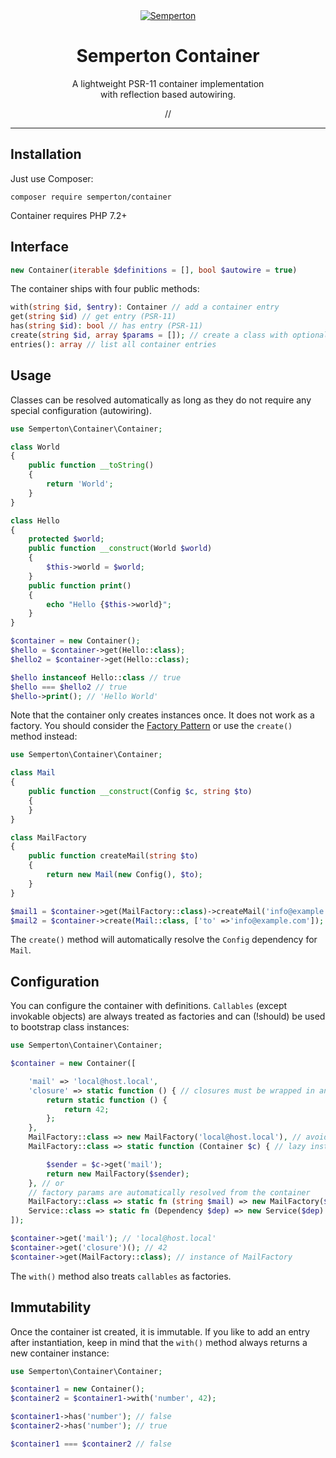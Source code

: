 <div align="center">
<a href="https://github.com/semperton">
<img src="https://avatars0.githubusercontent.com/u/76976189?s=140" alt="Semperton">
</a>
<h1>Semperton Container</h1>
<p>A lightweight PSR-11 container implementation<br>with reflection based autowiring.</p>
//
</div>
<hr>

## Installation

Just use Composer:

```
composer require semperton/container
```
Container requires PHP 7.2+

## Interface

```php
new Container(iterable $definitions = [], bool $autowire = true)
```

The container ships with four public methods:

```php
with(string $id, $entry): Container // add a container entry
get(string $id) // get entry (PSR-11)
has(string $id): bool // has entry (PSR-11)
create(string $id, array $params = []); // create a class with optional constructor substitution args
entries(): array // list all container entries
```

## Usage

Classes can be resolved automatically as long as they do not require any special configuration (autowiring).

```php
use Semperton\Container\Container;

class World
{
	public function __toString()
	{
		return 'World';
	}
}

class Hello
{
	protected $world;
	public function __construct(World $world)
	{
		$this->world = $world;
	}
	public function print()
	{
		echo "Hello {$this->world}";
	}
}

$container = new Container();
$hello = $container->get(Hello::class);
$hello2 = $container->get(Hello::class);

$hello instanceof Hello::class // true
$hello === $hello2 // true
$hello->print(); // 'Hello World'
```

Note that the container only creates instances once. It does not work as a factory.
You should consider the [Factory Pattern](https://designpatternsphp.readthedocs.io/en/latest/Creational/SimpleFactory/README.html) or use the ```create()``` method instead:

```php
use Semperton\Container\Container;

class Mail
{
	public function __construct(Config $c, string $to)
	{
	}
}

class MailFactory
{
	public function createMail(string $to)
	{
		return new Mail(new Config(), $to);
	}
}

$mail1 = $container->get(MailFactory::class)->createMail('info@example.com');
$mail2 = $container->create(Mail::class, ['to' =>'info@example.com']);

```
The ```create()``` method will automatically resolve the ```Config``` dependency for ```Mail```.

## Configuration

You can configure the container with definitions. ```Callables``` (except invokable objects) are always treated as factories and can (!should) be used to bootstrap class instances:

```php
use Semperton\Container\Container;

$container = new Container([

	'mail' => 'local@host.local',
	'closure' => static function () { // closures must be wrapped in another closure
		return static function () {
			return 42;
		};
	},
	MailFactory::class => new MailFactory('local@host.local'), // avoid this, instead do
	MailFactory::class => static function (Container $c) { // lazy instantiation with a factory

		$sender = $c->get('mail');
		return new MailFactory($sender);
	}, // or
	// factory params are automatically resolved from the container
	MailFactory::class => static fn (string $mail) => new MailFactory($mail),
	Service::class => static fn (Dependency $dep) => new Service($dep)
]);

$container->get('mail'); // 'local@host.local'
$container->get('closure')(); // 42
$container->get(MailFactory::class); // instance of MailFactory
```

The ```with()``` method also treats ```callables``` as factories.

## Immutability

Once the container ist created, it is immutable. If you like to add an entry after instantiation, keep in mind that the ```with()``` method always returns a new container instance:

```php
use Semperton\Container\Container;

$container1 = new Container();
$container2 = $container1->with('number', 42);

$container1->has('number'); // false
$container2->has('number'); // true

$container1 === $container2 // false
```

